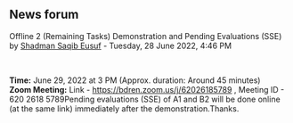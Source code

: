<h2>News forum</h2><a href="https://moodle.cse.buet.ac.bd/user/view.php?id=1531&course=707"></a>
Offline 2 (Remaining Tasks) Demonstration and Pending Evaluations (SSE)
by <a href="https://moodle.cse.buet.ac.bd/user/view.php?id=1531&course=707">Shadman Saqib Eusuf</a> - Tuesday, 28 June 2022, 4:46 PM


 

<b>Time:</b> June 29, 2022 at 3 PM (Approx. duration: Around 45 minutes)<br /><b>Zoom Meeting:</b> Link - https://bdren.zoom.us/j/62026185789 , Meeting ID - 620 2618 5789Pending evaluations (SSE) of A1 and B2 will be done online (at the same link) immediately after the demonstration.Thanks.






